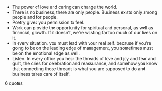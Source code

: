  - The power of love and caring can change the world.
 - There is no business, there are only people. Business exists only among people and for people.
 - Poetry gives you permission to feel.
 - Work can provide the opportunity for spiritual and personal, as well as financial, growth. If it doesn’t, we’re wasting far too much of our lives on it.
 - In every situation, you must lead with your real self, because if you’re going to be on the leading edge of management, you sometimes must be on the emotional edge as well.
 - Listen. In every office you hear the threads of love and joy and fear and guilt, the cries for celebration and reassurance, and somehow you know that connecting those threads is what you are supposed to do and business takes care of itself.

6 quotes